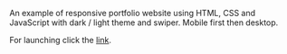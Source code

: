 An example of responsive portfolio website using HTML, CSS and JavaScript with dark / light theme and swiper. Mobile first then desktop.

For launching click the <a href="https://evg13ny.github.io/alexa-portfolio-website/" target="_blank">link</a>.